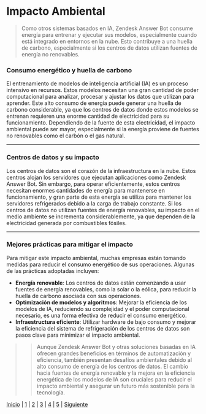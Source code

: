 # Impacto Ambiental

> Como otros sistemas basados en IA, Zendesk Answer Bot consume energía para entrenar y ejecutar sus modelos, especialmente cuando está integrado en entornos en la nube. Esto contribuye a una huella de carbono, especialmente si los centros de datos utilizan fuentes de energía no renovables.

### **Consumo energético y huella de carbono**
El entrenamiento de modelos de inteligencia artificial (IA) es un proceso intensivo en recursos. Estos modelos necesitan una gran cantidad de poder computacional para analizar, procesar y ajustar los datos que utilizan para aprender. Este alto consumo de energía puede generar una huella de carbono considerable, ya que los centros de datos donde estos modelos se entrenan requieren una enorme cantidad de electricidad para su funcionamiento. Dependiendo de la fuente de esta electricidad, el impacto ambiental puede ser mayor, especialmente si la energía proviene de fuentes no renovables como el carbón o el gas natural.

---

### **Centros de datos y su impacto**
Los centros de datos son el corazón de la infraestructura en la nube. Estos centros alojan los servidores que ejecutan aplicaciones como Zendesk Answer Bot. Sin embargo, para operar eficientemente, estos centros necesitan enormes cantidades de energía para mantenerse en funcionamiento, y gran parte de esta energía se utiliza para mantener los servidores refrigerados debido a la carga de trabajo constante. Si los centros de datos no utilizan fuentes de energía renovables, su impacto en el medio ambiente se incrementa considerablemente, ya que dependen de la electricidad generada por combustibles fósiles.

---

### **Mejores prácticas para mitigar el impacto**
Para mitigar este impacto ambiental, muchas empresas están tomando medidas para reducir el consumo energético de sus operaciones. Algunas de las prácticas adoptadas incluyen:
- **Energía renovable**: Los centros de datos están comenzando a usar fuentes de energía renovables, como la solar o la eólica, para reducir la huella de carbono asociada con sus operaciones.
- **Optimización de modelos y algoritmos**: Mejorar la eficiencia de los modelos de IA, reduciendo su complejidad y el poder computacional necesario, es una forma efectiva de reducir el consumo energético.
- **Infraestructura eficiente**: Utilizar hardware de bajo consumo y mejorar la eficiencia del sistema de refrigeración de los centros de datos son pasos clave para minimizar el impacto ambiental.

>> Aunque Zendesk Answer Bot y otras soluciones basadas en IA ofrecen grandes beneficios en términos de automatización y eficiencia, también presentan desafíos ambientales debido al alto consumo de energía de los centros de datos. El cambio hacia fuentes de energía renovable y la mejora en la eficiencia energética de los modelos de IA son cruciales para reducir el impacto ambiental y asegurar un futuro más sostenible para la tecnología.

[Inicio](1.md) | [1](aplicaciones-de-la-ia1.md) | [2](impacto-en-el-sector1.md) | [3](impacto-ambiental1.md) | [4](propuestas-para-minimizar-los-impactos-ambientales1.md) | [5](exemple1.md) | [Siguiente](propuestas-para-minimizar-los-impactos-ambientales1.md)

